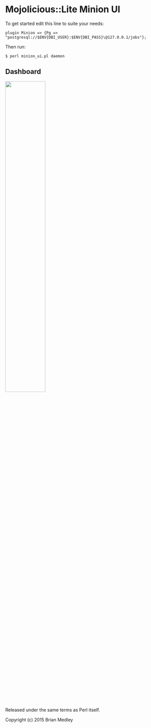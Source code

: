 # Mojolicious::Lite Minion UI

To get started edit this line to suite your needs:

```
plugin Minion => {Pg => "postgresql://$ENV{DBI_USER}:$ENV{DBI_PASS}\@127.0.0.1/jobs"};
```
  
Then run:

```
$ perl minion_ui.pl daemon
```

## Dashboard

<img  align="middle" src="http://bmedley.org/minion_ui_dashboard.png" width="50%" height="50%">


Released under the same terms as Perl itself.

Copyright (c) 2015 Brian Medley
